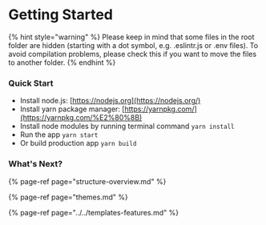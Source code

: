 # Getting Started

{% hint style="warning" %}
Please keep in mind that some files in the root folder are hidden \(starting with a dot symbol, e.g. .eslintr.js or .env files\). To avoid compilation problems, please check this if you want to move the files to another folder.
{% endhint %}

### Quick Start

* Install node.js: [https://nodejs.org​](https://nodejs.org/)
* Install yarn package manager: [https://yarnpkg.com/​](https://yarnpkg.com/%E2%80%8B)
* Install node modules by running terminal command `yarn install`
* Run the app `yarn start`
* Or build production app `yarn build`

### What's Next?

{% page-ref page="structure-overview.md" %}

{% page-ref page="themes.md" %}

{% page-ref page="../../templates-features.md" %}



